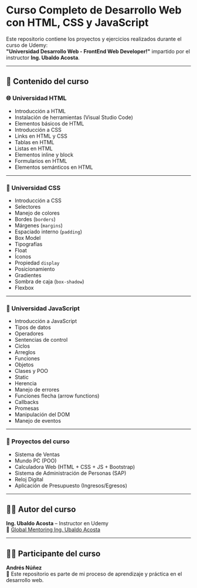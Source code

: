 # Curso Completo de Desarrollo Web con HTML, CSS y JavaScript

Este repositorio contiene los proyectos y ejercicios realizados durante el curso de Udemy:  
**"Universidad Desarrollo Web - FrontEnd Web Developer!"** impartido por el instructor **Ing. Ubaldo Acosta**.

---

## 📘 Contenido del curso

### 🌐 Universidad HTML
- Introducción a HTML  
- Instalación de herramientas (Visual Studio Code)  
- Elementos básicos de HTML  
- Introducción a CSS  
- Links en HTML y CSS  
- Tablas en HTML  
- Listas en HTML  
- Elementos inline y block  
- Formularios en HTML  
- Elementos semánticos en HTML  

---

### 🎨 Universidad CSS
- Introducción a CSS  
- Selectores  
- Manejo de colores  
- Bordes (`borders`)  
- Márgenes (`margins`)  
- Espaciado interno (`padding`)  
- Box Model  
- Tipografías  
- Float  
- Íconos  
- Propiedad `display`  
- Posicionamiento  
- Gradientes  
- Sombra de caja (`box-shadow`)  
- Flexbox  

---

### 🧠 Universidad JavaScript
- Introducción a JavaScript  
- Tipos de datos  
- Operadores  
- Sentencias de control  
- Ciclos  
- Arreglos  
- Funciones  
- Objetos  
- Clases y POO  
- Static  
- Herencia  
- Manejo de errores  
- Funciones flecha (arrow functions)  
- Callbacks  
- Promesas  
- Manipulación del DOM  
- Manejo de eventos  

---

### 🚀 Proyectos del curso

- Sistema de Ventas  
- Mundo PC (POO)  
- Calculadora Web (HTML + CSS + JS + Bootstrap)  
- Sistema de Administración de Personas (SAP)  
- Reloj Digital  
- Aplicación de Presupuesto (Ingresos/Egresos)  

---

## 👨‍🎓 Autor del curso

**Ing. Ubaldo Acosta** – Instructor en Udemy  
🔗 [Global Mentoring Ing. Ubaldo Acosta](https://www.udemy.com/course/universidad-desarrollo-web-moderno-html-css-javascript-html5-css3/?couponCode=KEEPLEARNING)

---

## 🙋‍♂️ Participante del curso

**Andrés Núñez**  
📘 Este repositorio es parte de mi proceso de aprendizaje y práctica en el desarrollo web.
